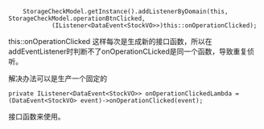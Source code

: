 ```
    StorageCheckModel.getInstance().addListenerByDomain(this, StorageCheckModel.operationBtnClicked,
            (IListener<DataEvent<StockVO>>)this::onOperationClicked);
```

this::onOperationClicked 这样每次是生成新的接口函数，所以在addEventListener时判断不了onOperationCLicked是同一个函数，导致重复侦听。

 解决办法可以是生产一个固定的

```
private IListener<DataEvent<StockVO>> onOperationClickedLambda = (DataEvent<StockVO> event)->onOperationClicked(event);
```

接口函数来使用。


